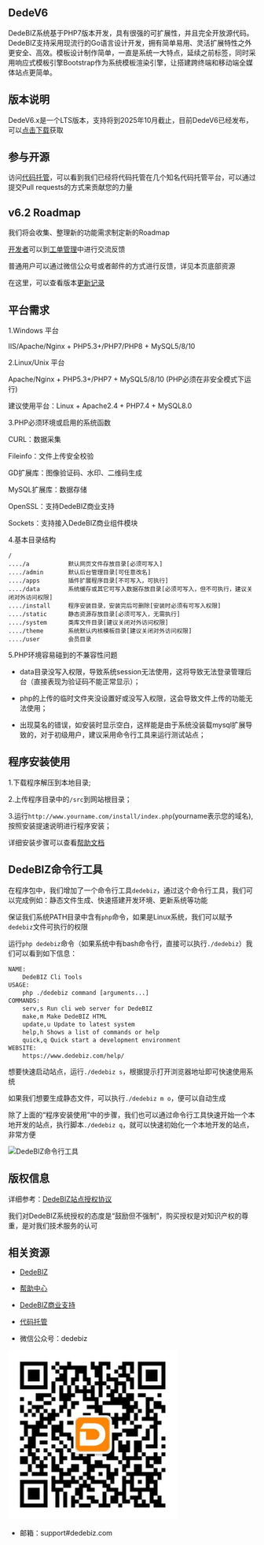 ## DedeV6

DedeBIZ系统基于PHP7版本开发，具有很强的可扩展性，并且完全开放源代码。DedeBIZ支持采用现流行的Go语言设计开发，拥有简单易用、灵活扩展特性之外更安全、高效。模板设计制作简单，一直是系统一大特点，延续之前标签，同时采用响应式模板引擎Bootstrap作为系统模板渲染引擎，让搭建跨终端和移动端全媒体站点更简单。

## 版本说明

DedeV6.x是一个LTS版本，支持将到2025年10月截止，目前DedeV6已经发布，可以[点击下载](https://www.dedebiz.com/download)获取

## 参与开源

访问[代码托管](https://www.dedebiz.com/git)，可以看到我们已经将代码托管在几个知名代码托管平台，可以通过提交Pull requests的方式来贡献您的力量

## v6.2 Roadmap

我们将会收集、整理新的功能需求制定新的Roadmap

[开发者](https://www.dedebiz.com/developer)可以到[工单管理](https://www.zhelixie.com/DedeBiz/DedeBIZ/issues)中进行交流反馈

普通用户可以通过微信公众号或者邮件的方式进行反馈，详见本页底部资源

在这里，可以查看版本[更新记录](docs/changelog.md)

## 平台需求

1.Windows 平台

IIS/Apache/Nginx + PHP5.3+/PHP7/PHP8 + MySQL5/8/10

2.Linux/Unix 平台

Apache/Nginx + PHP5.3+/PHP7 + MySQL5/8/10 (PHP必须在非安全模式下运行)

建议使用平台：Linux + Apache2.4 + PHP7.4 + MySQL8.0

3.PHP必须环境或启用的系统函数

CURL：数据采集

Fileinfo：文件上传安全校验

GD扩展库：图像验证码、水印、二维码生成

MySQL扩展库：数据存储

OpenSSL：支持DedeBIZ商业支持

Sockets：支持接入DedeBIZ商业组件模块

4.基本目录结构

```
/
..../a           默认网页文件存放目录[必须可写入]
..../admin       默认后台管理目录[可任意改名]
..../apps        插件扩展程序目录[不可写入，可执行]
..../data        系统缓存或其它可写入数据存放目录[必须可写入，但不可执行，建议关闭对外访问权限]
..../install     程序安装目录，安装完后可删除[安装时必须有可写入权限]
..../static      静态资源存放目录[必须可写入，无需执行]
..../system      类库文件目录[建议关闭对外访问权限]
..../theme       系统默认内核模板目录[建议关闭对外访问权限]
..../user        会员目录
```

5.PHP环境容易碰到的不兼容性问题

  * data目录没写入权限，导致系统session无法使用，这将导致无法登录管理后台（直接表现为验证码不能正常显示）；

  * php的上传的临时文件夹没设置好或没写入权限，这会导致文件上传的功能无法使用；
  
  * 出现莫名的错误，如安装时显示空白，这样能是由于系统没装载mysql扩展导致的，对于初级用户，建议采用命令行工具来运行测试站点；

## 程序安装使用

1.下载程序解压到本地目录;

2.上传程序目录中的`/src`到网站根目录；

3.运行`http://www.yourname.com/install/index.php`(yourname表示您的域名),按照安装提速说明进行程序安装；

详细安装步骤可以查看[帮助文档](https://www.dedebiz.com/help)

## DedeBIZ命令行工具

在程序包中，我们增加了一个命令行工具`dedebiz`，通过这个命令行工具，我们可以完成例如：静态文件生成、快速搭建开发环境、更新系统等功能

保证我们系统PATH目录中含有`php`命令，如果是Linux系统，我们可以赋予`dedebiz`文件可执行的权限

运行`php dedebiz`命令（如果系统中有bash命令行，直接可以执行`./dedebiz`）我们可以看到如下信息：

```
NAME:
	DedeBIZ Cli Tools
USAGE:
	php ./dedebiz command [arguments...]
COMMANDS:
	serv,s Run cli web server for DedeBIZ
	make,m Make DedeBIZ HTML
	update,u Update to latest system
	help,h Shows a list of commands or help
	quick,q Quick start a development environment
WEBSITE:
	https://www.dedebiz.com/help/
```
想要快速启动站点，运行`./dedebiz s`，根据提示打开浏览器地址即可快速使用系统

如果我们想要生成静态文件，可以执行`./dedebiz m o`，便可以自动生成

除了上面的“程序安装使用”中的步骤，我们也可以通过命令行工具快速开始一个本地开发的站点，执行脚本`./dedebiz q`，就可以快速初始化一个本地开发的站点，非常方便

![DedeBIZ命令行工具](docs/dedebiz_cli.gif)

## 版权信息

详细参考：[DedeBIZ站点授权协议](https://www.dedebiz.com/license)

我们对DedeBIZ系统授权的态度是“鼓励但不强制”，购买授权是对知识产权的尊重，是对我们技术服务的认可

## 相关资源

- [DedeBIZ](https://www.dedebiz.com)

- [帮助中心](https://www.dedebiz.com/help)

- [DedeBIZ商业支持](https://www.dedebiz.com)

- [代码托管](https://www.dedebiz.com/git)

- 微信公众号：dedebiz

![微信公众号：dedebiz](docs/dedebiz_wechat_qr.jpg)

- 邮箱：support#dedebiz.com